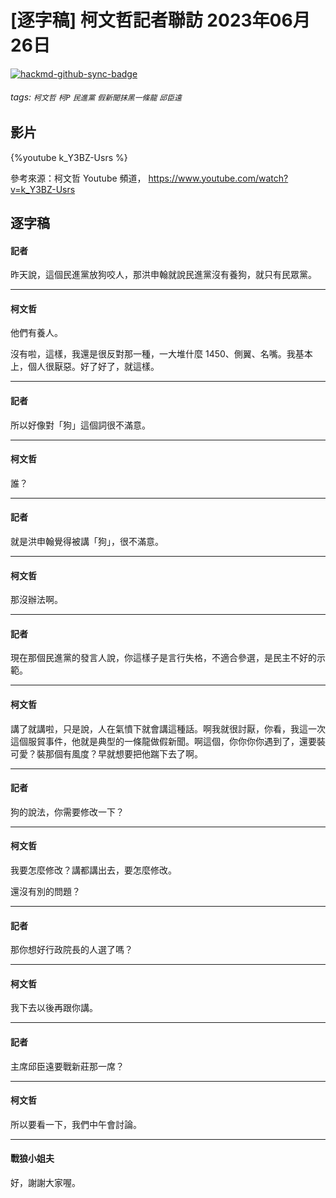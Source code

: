 # [逐字稿] 柯文哲記者聯訪 2023年06月26日

[![hackmd-github-sync-badge](https://hackmd.io/y-83RbEQRwWtvfcDsPp6Pw/badge)](https://hackmd.io/y-83RbEQRwWtvfcDsPp6Pw)


###### tags: `柯文哲` `柯P` `民進黨` `假新聞抹黑一條龍` `邱臣遠`

## 影片

{%youtube k_Y3BZ-Usrs %}

參考來源：柯文哲 Youtube 頻道， https://www.youtube.com/watch?v=k_Y3BZ-Usrs


## 逐字稿

#### 記者

昨天說，這個民進黨放狗咬人，那洪申翰就說民進黨沒有養狗，就只有民眾黨。

---

#### 柯文哲

他們有養人。

沒有啦，這樣，我還是很反對那一種，一大堆什麼 1450、側翼、名嘴。我基本上，個人很厭惡。好了好了，就這樣。

---

#### 記者

所以好像對「狗」這個詞很不滿意。

---

#### 柯文哲

誰？

---

#### 記者

就是洪申翰覺得被講「狗」，很不滿意。

---

#### 柯文哲

那沒辦法啊。

---

#### 記者

現在那個民進黨的發言人說，你這樣子是言行失格，不適合參選，是民主不好的示範。

---

#### 柯文哲

講了就講啦，只是說，人在氣憤下就會講這種話。啊我就很討厭，你看，我這一次這個服貿事件，他就是典型的一條龍做假新聞。啊這個，你你你你遇到了，還要裝可愛？裝那個有風度？早就想要把他踹下去了啊。

---

#### 記者

狗的說法，你需要修改一下？

---

#### 柯文哲

我要怎麼修改？講都講出去，要怎麼修改。

還沒有別的問題？

---

#### 記者

那你想好行政院長的人選了嗎？

---

#### 柯文哲

我下去以後再跟你講。

---

#### 記者

主席邱臣遠要戰新莊那一席？

---

#### 柯文哲

所以要看一下，我們中午會討論。

---

#### 戰狼小姐夫

好，謝謝大家喔。
